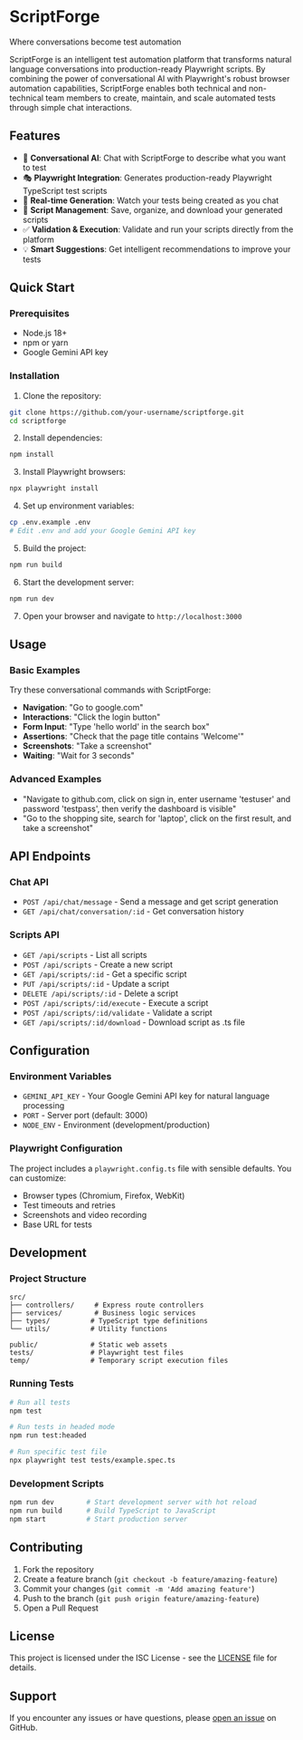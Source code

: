 # ScriptForge

Where conversations become test automation

ScriptForge is an intelligent test automation platform that transforms natural language conversations into production-ready Playwright scripts. By combining the power of conversational AI with Playwright's robust browser automation capabilities, ScriptForge enables both technical and non-technical team members to create, maintain, and scale automated tests through simple chat interactions.

## Features

- 🤖 **Conversational AI**: Chat with ScriptForge to describe what you want to test
- 🎭 **Playwright Integration**: Generates production-ready Playwright TypeScript test scripts
- 🔄 **Real-time Generation**: Watch your tests being created as you chat
- 📝 **Script Management**: Save, organize, and download your generated scripts
- ✅ **Validation & Execution**: Validate and run your scripts directly from the platform
- 💡 **Smart Suggestions**: Get intelligent recommendations to improve your tests

## Quick Start

### Prerequisites

- Node.js 18+ 
- npm or yarn
- Google Gemini API key

### Installation

1. Clone the repository:
```bash
git clone https://github.com/your-username/scriptforge.git
cd scriptforge
```

2. Install dependencies:
```bash
npm install
```

3. Install Playwright browsers:
```bash
npx playwright install
```

4. Set up environment variables:
```bash
cp .env.example .env
# Edit .env and add your Google Gemini API key
```

5. Build the project:
```bash
npm run build
```

6. Start the development server:
```bash
npm run dev
```

7. Open your browser and navigate to `http://localhost:3000`

## Usage

### Basic Examples

Try these conversational commands with ScriptForge:

- **Navigation**: "Go to google.com"
- **Interactions**: "Click the login button"
- **Form Input**: "Type 'hello world' in the search box"
- **Assertions**: "Check that the page title contains 'Welcome'"
- **Screenshots**: "Take a screenshot"
- **Waiting**: "Wait for 3 seconds"

### Advanced Examples

- "Navigate to github.com, click on sign in, enter username 'testuser' and password 'testpass', then verify the dashboard is visible"
- "Go to the shopping site, search for 'laptop', click on the first result, and take a screenshot"

## API Endpoints

### Chat API
- `POST /api/chat/message` - Send a message and get script generation
- `GET /api/chat/conversation/:id` - Get conversation history

### Scripts API
- `GET /api/scripts` - List all scripts
- `POST /api/scripts` - Create a new script
- `GET /api/scripts/:id` - Get a specific script
- `PUT /api/scripts/:id` - Update a script
- `DELETE /api/scripts/:id` - Delete a script
- `POST /api/scripts/:id/execute` - Execute a script
- `POST /api/scripts/:id/validate` - Validate a script
- `GET /api/scripts/:id/download` - Download script as .ts file

## Configuration

### Environment Variables

- `GEMINI_API_KEY` - Your Google Gemini API key for natural language processing
- `PORT` - Server port (default: 3000)
- `NODE_ENV` - Environment (development/production)

### Playwright Configuration

The project includes a `playwright.config.ts` file with sensible defaults. You can customize:
- Browser types (Chromium, Firefox, WebKit)
- Test timeouts and retries
- Screenshots and video recording
- Base URL for tests

## Development

### Project Structure

```
src/
├── controllers/     # Express route controllers
├── services/        # Business logic services
├── types/          # TypeScript type definitions
└── utils/          # Utility functions

public/             # Static web assets
tests/              # Playwright test files
temp/               # Temporary script execution files
```

### Running Tests

```bash
# Run all tests
npm test

# Run tests in headed mode
npm run test:headed

# Run specific test file
npx playwright test tests/example.spec.ts
```

### Development Scripts

```bash
npm run dev        # Start development server with hot reload
npm run build      # Build TypeScript to JavaScript
npm start          # Start production server
```

## Contributing

1. Fork the repository
2. Create a feature branch (`git checkout -b feature/amazing-feature`)
3. Commit your changes (`git commit -m 'Add amazing feature'`)
4. Push to the branch (`git push origin feature/amazing-feature`)
5. Open a Pull Request

## License

This project is licensed under the ISC License - see the [LICENSE](LICENSE) file for details.

## Support

If you encounter any issues or have questions, please [open an issue](https://github.com/your-username/scriptforge/issues) on GitHub. 

